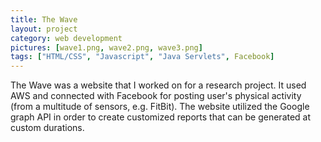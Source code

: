 ```yaml
---
title: The Wave
layout: project
category: web development
pictures: [wave1.png, wave2.png, wave3.png]
tags: ["HTML/CSS", "Javascript", "Java Servlets", Facebook]
---
```

The Wave was a website that I worked on for a research project. It used AWS and connected with
Facebook for posting user's physical activity (from a multitude of sensors, e.g. FitBit). The
website utilized the Google graph API in order to create customized reports that can be generated at
custom durations.
